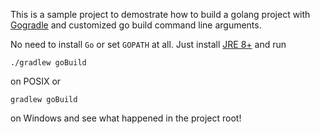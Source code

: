 This is a sample project to demostrate how to build a golang project with [Gogradle](https://github.com/blindpirate/gogradle) and customized go build command line arguments.

No need to install `Go` or set `GOPATH` at all. Just install [JRE 8+](http://www.oracle.com/technetwork/java/javase/downloads/jdk8-downloads-2133151.html) and run 

```
./gradlew goBuild 
```
on POSIX or

```
gradlew goBuild 
```
on Windows and see what happened in the project root!
